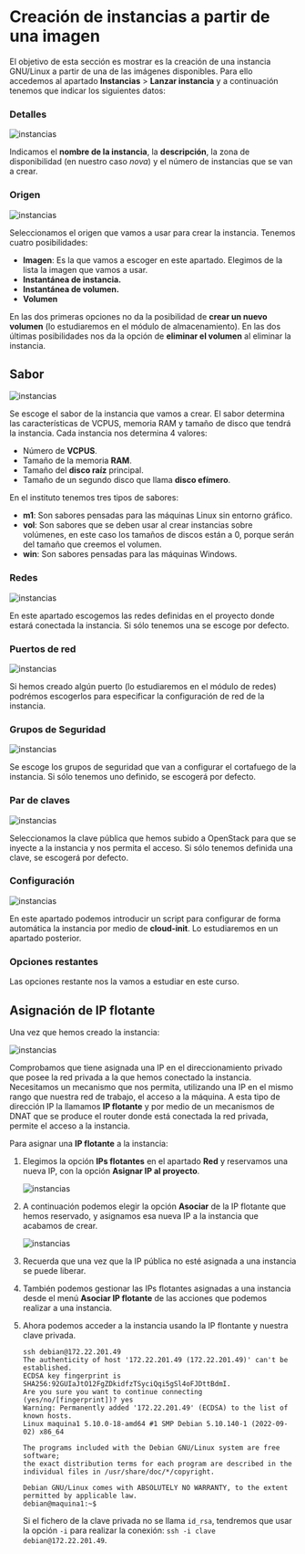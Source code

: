 # Creación de instancias a partir de una imagen

El objetivo de esta sección es mostrar es la creación de una instancia GNU/Linux
a partir de una de las imágenes disponibles. Para ello accedemos al apartado
**Instancias** > **Lanzar instancia** y a continuación tenemos
que indicar los siguientes datos:

### Detalles 

![instancias](img/instancias1.png)

Indicamos el **nombre de la instancia**, la **descripción**, la zona de disponibilidad (en nuestro caso *nova*) y el número de instancias que se van a crear.

### Origen

![instancias](img/instancias2.png)

Seleccionamos el origen que vamos a usar para crear la instancia. Tenemos cuatro posibilidades:

* **Imagen**: Es la que vamos a escoger en este apartado. Elegimos de la lista la imagen que vamos a usar.
* **Instantánea de instancia.**
* **Instantánea de volumen.**
* **Volumen**

En las dos primeras opciones no da la posibilidad de **crear un nuevo volumen** (lo estudiaremos en el módulo de almacenamiento). En las dos últimas posibilidades nos da la opción de **eliminar el volumen** al eliminar la instancia.

## Sabor

![instancias](img/instancias3.png)

Se escoge el sabor de la instancia que vamos a crear. El sabor determina las características de VCPUS, memoria RAM y tamaño de disco que tendrá la instancia. Cada instancia nos determina 4 valores:

* Número de **VCPUS**.
* Tamaño de la memoria **RAM**.
* Tamaño del **disco raíz** principal.
* Tamaño de un segundo disco que llama **disco efímero**.

En el instituto tenemos tres tipos de sabores:

* **m1**: Son sabores pensadas para las máquinas Linux sin entorno gráfico.
* **vol**: Son sabores que se deben usar al crear instancias sobre volúmenes, en este caso los tamaños de discos están a 0, porque serán del tamaño que creemos el volumen.
* **win**: Son sabores pensadas para las máquinas Windows.

### Redes

![instancias](img/instancias4.png) 

En este apartado escogemos las redes definidas en el proyecto donde estará conectada la instancia. Si sólo tenemos una se escoge por defecto.

### Puertos de red

![instancias](img/instancias5.png) 

Si hemos creado algún puerto (lo estudiaremos en el módulo de redes) podrémos escogerlos para especificar la configuración de red de la instancia.

### Grupos de Seguridad

![instancias](img/instancias6.png) 

Se escoge los grupos de seguridad que van a configurar el cortafuego de la instancia. Si sólo tenemos uno definido, se escogerá por defecto.

### Par de claves

![instancias](img/instancias7.png) 

Seleccionamos la clave pública que hemos subido a OpenStack para que se inyecte a la instancia y nos permita el acceso. Si sólo tenemos definida una clave, se escogerá por defecto.

### Configuración

![instancias](img/instancias8.png) 

En este apartado podemos introducir un script para configurar de forma automática la instancia por medio de **cloud-init**. Lo estudiaremos en un apartado posterior.

### Opciones restantes

Las opciones restante nos la vamos a estudiar en este curso.

## Asignación de IP flotante

Una vez que hemos creado la instancia:

![instancias](img/instancias9.png) 

Comprobamos que tiene asignada una IP en el direccionamiento privado que posee la red privada a la que hemos conectado la instancia. Necesitamos un mecanismo que nos permita, utilizando una IP en el mismo rango que nuestra red de trabajo, el acceso a la máquina. A esta tipo de dirección IP la llamamos **IP flotante** y por medio de un mecanismos de DNAT que se produce el router donde está conectada la red privada, permite el acceso a la instancia.

Para asignar una **IP flotante** a la instancia:

1. Elegimos la opción **IPs flotantes** en el apartado **Red** y reservamos una nueva IP, con la opción **Asignar IP al proyecto**.

	![instancias](img/instancias10.png) 

2. A continuación podemos elegir la opción **Asociar** de la IP flotante que hemos reservado, y asignamos esa nueva IP a la instancia que acabamos de crear.

	![instancias](img/instancias11.png) 

3. Recuerda que una vez que la IP pública no esté asignada a una instancia se puede liberar.
4. También podemos gestionar las IPs flotantes asignadas a una instancia desde el menú **Asociar IP flotante** de las acciones que podemos realizar a una instancia.
5. Ahora podemos acceder a la instancia usando la IP flontante y nuestra clave privada.

	```
	ssh debian@172.22.201.49
	The authenticity of host '172.22.201.49 (172.22.201.49)' can't be established.
	ECDSA key fingerprint is SHA256:92GUIaJtO12FgZDkidfzTSyciQqi5gSl4oFJDttBdmI.
	Are you sure you want to continue connecting (yes/no/[fingerprint])? yes
	Warning: Permanently added '172.22.201.49' (ECDSA) to the list of known hosts.
	Linux maquina1 5.10.0-18-amd64 #1 SMP Debian 5.10.140-1 (2022-09-02) x86_64
	
	The programs included with the Debian GNU/Linux system are free software;
	the exact distribution terms for each program are described in the
	individual files in /usr/share/doc/*/copyright.
	
	Debian GNU/Linux comes with ABSOLUTELY NO WARRANTY, to the extent
	permitted by applicable law.
	debian@maquina1:~$ 
	```

	Si el fichero de la clave privada no se llama `id_rsa`, tendremos que usar la opción `-i` para realizar la conexión: `ssh -i clave debian@172.22.201.49`.
	
